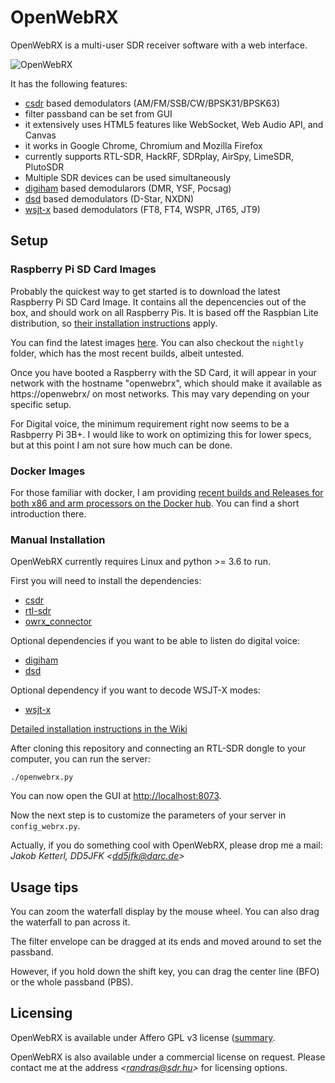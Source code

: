 OpenWebRX
=========

OpenWebRX is a multi-user SDR receiver software with a web interface.

![OpenWebRX](http://blog.sdr.hu/images/openwebrx/screenshot.png)

It has the following features:

- [csdr](https://github.com/jketterl/csdr) based demodulators (AM/FM/SSB/CW/BPSK31/BPSK63)
- filter passband can be set from GUI
- it extensively uses HTML5 features like WebSocket, Web Audio API, and Canvas
- it works in Google Chrome, Chromium and Mozilla Firefox
- currently supports RTL-SDR, HackRF, SDRplay, AirSpy, LimeSDR, PlutoSDR
- Multiple SDR devices can be used simultaneously
- [digiham](https://github.com/jketterl/digiham) based demodularors (DMR, YSF, Pocsag)
- [dsd](https://github.com/f4exb/dsdcc) based demodulators (D-Star, NXDN)
- [wsjt-x](https://physics.princeton.edu/pulsar/k1jt/wsjtx.html) based demodulators (FT8, FT4, WSPR, JT65, JT9)

## Setup

### Raspberry Pi SD Card Images

Probably the quickest way to get started is to download the latest Raspberry Pi SD Card Image. It contains all the
depencencies out of the box, and should work on all Raspberry Pis. It is based off the Raspbian Lite distribution,
so [their installation instructions](https://www.raspberrypi.org/documentation/installation/installing-images/) apply.

You can find the latest images [here](https://s3.eu-central-1.amazonaws.com/de.dd5jfk.openwebrx/index.html). You can
also checkout the `nightly` folder, which has the most recent builds, albeit untested.

Once you have booted a Raspberry with the SD Card, it will appear in your network with the hostname "openwebrx", which
should make it available as https://openwebrx/ on most networks. This may vary depending on your specific setup.

For Digital voice, the minimum requirement right now seems to be a Rasbperry Pi 3B+. I would like to work on optimizing
this for lower specs, but at this point I am not sure how much can be done. 

### Docker Images

For those familiar with docker, I am providing
[recent builds and Releases for both x86 and arm processors on the Docker hub](https://hub.docker.com/r/jketterl/openwebrx).
You can find a short introduction there.

### Manual Installation

OpenWebRX currently requires Linux and python >= 3.6 to run. 

First you will need to install the dependencies:

- [csdr](https://github.com/jketterl/csdr)
- [rtl-sdr](http://sdr.osmocom.org/trac/wiki/rtl-sdr)
- [owrx_connector](https://github.com/jketterl/owrx_connector)

Optional dependencies if you want to be able to listen do digital voice:

- [digiham](https://github.com/jketterl/digiham)
- [dsd](https://github.com/f4exb/dsdcc)

Optional dependency if you want to decode WSJT-X modes:

- [wsjt-x](https://physics.princeton.edu/pulsar/k1jt/wsjtx.html)

[Detailed installation instructions in the Wiki](https://github.com/jketterl/openwebrx/wiki/Manual-Package-installation-(including-digital-voice))

After cloning this repository and connecting an RTL-SDR dongle to your computer, you can run the server:

	./openwebrx.py
	
You can now open the GUI at <a href="http://localhost:8073">http://localhost:8073</a>.

Now the next step is to customize the parameters of your server in `config_webrx.py`.

Actually, if you do something cool with OpenWebRX, please drop me a mail:  
*Jakob Ketterl, DD5JFK &lt;dd5jfk@darc.de&gt;*

## Usage tips

You can zoom the waterfall display by the mouse wheel. You can also drag the waterfall to pan across it.

The filter envelope can be dragged at its ends and moved around to set the passband.

However, if you hold down the shift key, you can drag the center line (BFO) or the whole passband (PBS).

## Licensing

OpenWebRX is available under Affero GPL v3 license
([summary](https://tldrlegal.com/license/gnu-affero-general-public-license-v3-(agpl-3.0)).

OpenWebRX is also available under a commercial license on request. Please contact me at the address
*&lt;randras@sdr.hu&gt;* for licensing options. 
